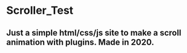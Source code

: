 # Scroller_Test
## Just a simple html/css/js site to make a scroll animation with plugins. Made in 2020.